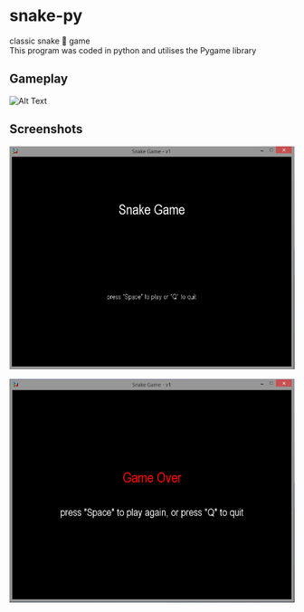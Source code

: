 # snake-py
classic snake :snake: game  
This program was coded in python and utilises the Pygame library 

## Gameplay

![Alt Text](https://media.giphy.com/media/4N5wXFdnKkSxRqzMp7/giphy.gif)


## Screenshots 
![alt text](https://raw.githubusercontent.com/Furqan17/snake-py/master/src/startscreen.PNG)

![alt text](https://raw.githubusercontent.com/Furqan17/snake-py/master/src/gameover.PNG)
